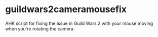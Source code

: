 # guildwars2cameramousefix
AHK script for fixing the issue in Guild Wars 2 with your mouse moving when you're rotating the camera.
